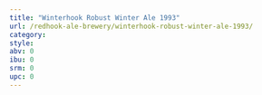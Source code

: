 ```yaml
---
title: "Winterhook Robust Winter Ale 1993"
url: /redhook-ale-brewery/winterhook-robust-winter-ale-1993/
category: 
style: 
abv: 0
ibu: 0
srm: 0
upc: 0
---
```


